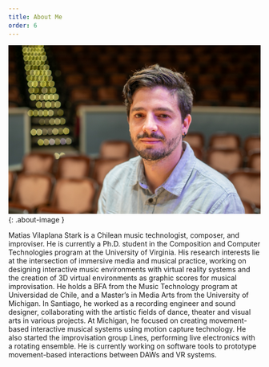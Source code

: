 ```yaml
---
title: About Me
order: 6
---
```


![Image of Matias Vilaplana](images/matiasvilaplana2023.jpg){: .about-image }

Matias Vilaplana Stark is a Chilean music technologist, composer, and improviser. He is currently a Ph.D. student in the Composition and Computer Technologies program at the University of Virginia. His research interests lie at the intersection of immersive media and musical practice, working on designing interactive music environments with virtual reality systems and the creation of 3D virtual environments as graphic scores for musical improvisation. He holds a BFA from the Music Technology program at Universidad de Chile, and a Master’s in Media Arts from the University of Michigan. In Santiago, he worked as a recording engineer and sound designer, collaborating with the artistic fields of dance, theater and visual arts in various projects. At Michigan, he focused on creating movement-based interactive musical systems using motion capture technology. He also started the improvisation group Lines, performing live electronics with a rotating ensemble. He is currently working on software tools to prototype movement-based interactions between DAWs and VR systems.